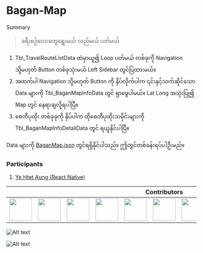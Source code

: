 ﻿# Bagan-Map

Summary
>ခရီးစဉ်လေးတွေရွေးမယ် လည်မယ် ပတ်မယ်

1. Tbl_TravelRouteListData ထဲမှာယူ၍ Loop ပတ်မယ် တစ်ခုကို Navigation သို့မဟုတ် Button တစ်ခုသုံးမယ် Left Sidebar တွင်ပြထားမယ်။
2. အထက်ပါ Navigation သို့မဟုတ် Button ကို နှိပ်လိုက်ပါက ၎င်းနှင့်သက်ဆိုင်သော Data များကို Tbl_BaganMapInfoData တွင် ရှာဖွေပါမယ်။ Lat Long အသုံးပြု၍ Map တွင် နေရာချလို့ရပါပြီ။
3. စေတီပုထိုး တစ်ခုခုကို နှိပ်ပါက ထိုစေတီပုထိုးသမိုင်းများကို Tbl_BaganMapInfoDetailData တွင် ရယူနိုင်ပါပြီ။

Data များကို [BaganMap.json](https://github.com/sannlynnhtun-coding/Bagan-Map/blob/main/BaganMap.json) တွင်ရရှိနိုင်ပါသည်။ ဤတွင်တစ်ခန်းရပ်ပါဦးမည်။

### Participants
1. [Ye Htet Aung (React Native)](https://github.com/yellhtetaung/BaganMap)


<table>
 <thead>
  <tr>
   <th colspan="11">Contributors</th>
  </tr>
 </thead>
    <tbody>
        <tr>
            <td><a href="https://github.com/sannlynnhtun-coding"><img src="https://github.com/sannlynnhtun-coding.png" width="60px;"/></a></td>
            <td><a href="https://github.com/myatphonethant-dev"><img src="https://github.com/myatphonethant-dev.png" width="60px;"/></a></td>
            <td><a href="https://github.com/mgchit-coding"><img src="https://github.com/mgchit-coding.png" width="60px;"/></a></td>
            <td><a href="https://github.com/dabria2004"><img src="https://github.com/dabria2004.png" width="60px;"/></a></td> 
            <td><a href="https://github.com/Rasunon-Soare"><img src="https://github.com/Rasunon-Soare.png" width="60px;"/></a></td>
            <td><a href="https://github.com/YeYintAung94"><img src="https://github.com/YeYintAung94.png" width="60px;"/></a></td>
            <td><a href="https://github.com/Mi-Mi-Soe"><img src="https://github.com/Mi-Mi-Soe.png" width="60px;"/></a></td>
            <td><a href="https://github.com/ayechanaungybm"><img src="https://github.com/ayechanaungybm.png" width="60px;"/></a></td>
            <td><a href="https://github.com/OatSoeKhant-Coding"><img src="https://github.com/OatSoeKhant-Coding.png" width="60px;"/></a></td>
            <td><a href="https://github.com/thukhachanthar"><img src="https://github.com/thukhachanthar.png" width="60px;"/></a></td>
            <td><a href="https://github.com/myatphonekhant-developer"><img src="https://github.com/myatphonekhant-developer.png" width="60px;"/></a></td>
        </tr>
    </tbody>
</table>

![Alt text](https://github.com/sannlynnhtun-coding/Bagan-Map/blob/main/BaganMapFlow.PNG)

![Alt text](https://github.com/sannlynnhtun-coding/Bagan-Map/blob/main/BaganMapMindMap.PNG)

